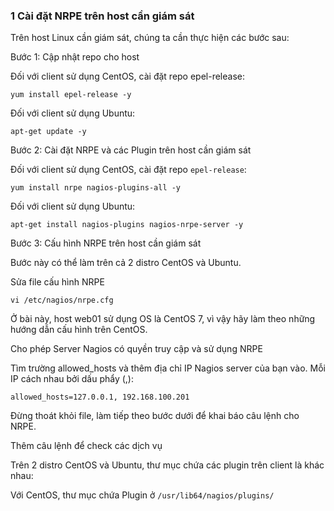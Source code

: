 ### 1 Cài đặt NRPE trên host cần giám sát

Trên host Linux cần giám sát, chúng ta cần thực hiện các bước sau:

Bước 1: Cập nhật repo cho host

Đối với client sử dụng CentOS, cài đặt repo epel-release:

`yum install epel-release -y`

Đối với client sử dụng Ubuntu:

`apt-get update -y`


Bước 2: Cài đặt NRPE và các Plugin trên host cần giám sát

Đối với client sử dụng CentOS, cài đặt repo `epel-release`:

`yum install nrpe nagios-plugins-all -y`

Đối với client sử dụng Ubuntu:

`apt-get install nagios-plugins nagios-nrpe-server -y`

Bước 3: Cấu hình NRPE trên host cần giám sát

Bước này có thể làm trên cả 2 distro CentOS và Ubuntu.

Sửa file cấu hình NRPE

`vi /etc/nagios/nrpe.cfg`

Ở bài này, host web01 sử dụng OS là CentOS 7, vì vậy hãy làm theo những hướng dẫn cấu hình trên CentOS.

Cho phép Server Nagios có quyền truy cập và sử dụng NRPE

Tìm trường allowed_hosts và thêm địa chỉ IP Nagios server của bạn vào. Mỗi IP cách nhau bởi dấu phẩy (,):

`allowed_hosts=127.0.0.1, 192.168.100.201`

Đừng thoát khỏi file, làm tiếp theo bước dưới để khai báo câu lệnh cho NRPE.

Thêm câu lệnh để check các dịch vụ

Trên 2 distro CentOS và Ubuntu, thư mục chứa các plugin trên client là khác nhau:

Với CentOS, thư mục chứa Plugin ở `/usr/lib64/nagios/plugins/`





















